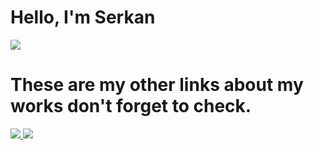 # Hello, I'm Serkan 
<a href="https://www.linkedin.com/in/serkan-efe-erisev/"><img src="https://img.shields.io/badge/LinkedIn-0072b1?&stlye=for-the-badge&logo=linkedin&logoColor=white" /></a>

# These are my other links about my works don't forget to check.
<a href="https://github.com/0init0/Writeups">
  <img src="https://img.shields.io/badge/GitHub-100000?style=for-the-badge&logo=github&logoColor=white" />
</a>
<a href="https://github.com/In1t0S/VM-Writeups/tree/main/HackMyvm-Writeups">
  <img src="https://img.shields.io/badge/GitHub-100000?style=for-the-badge&logo=github&logoColor=white" />
</a>

